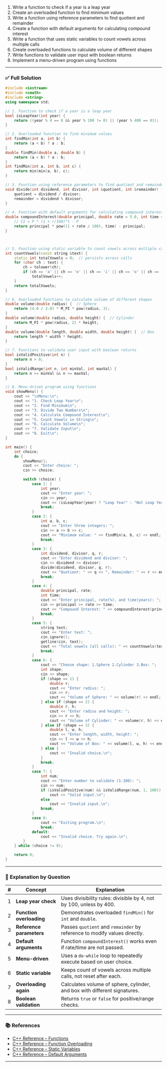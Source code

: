 1. Write a function to check if a year is a leap year
2. Create an overloaded function to find minimum values
3. Write a function using reference parameters to find quotient and remainder
4. Create a function with default arguments for calculating compound interest 
5. Write a function that uses static variables to count vowels across multiple calls 
6. Create overloaded functions to calculate volume of different shapes 
7. Write functions to validate user input with boolean returns
8. Implement a menu-driven program using functions 
---

### ✅ **Full Solution**

```cpp
#include <iostream>
#include <cmath>
#include <string>
using namespace std;

// 1. Function to check if a year is a leap year
bool isLeapYear(int year) {
    return ((year % 4 == 0 && year % 100 != 0) || (year % 400 == 0));
}

// 2. Overloaded function to find minimum values
int findMin(int a, int b) {
    return (a < b) ? a : b;
}
double findMin(double a, double b) {
    return (a < b) ? a : b;
}
int findMin(int a, int b, int c) {
    return min(min(a, b), c);
}

// 3. Function using reference parameters to find quotient and remainder
void divide(int dividend, int divisor, int &quotient, int &remainder) {
    quotient = dividend / divisor;
    remainder = dividend % divisor;
}

// 4. Function with default arguments for calculating compound interest
double compoundInterest(double principal, double rate = 5.0, int time = 2) {
    // CI = P * (1 + r/100)^t - P
    return principal * pow((1 + rate / 100), time) - principal;
}



// 5. Function using static variable to count vowels across multiple calls
int countVowels(const string &text) {
    static int totalVowels = 0;  // persists across calls
    for (char ch : text) {
        ch = tolower(ch);
        if (ch == 'a' || ch == 'e' || ch == 'i' || ch == 'o' || ch == 'u')
            totalVowels++;
    }
    return totalVowels;
}

// 6. Overloaded functions to calculate volume of different shapes
double volume(double radius) {  // Sphere
    return (4.0 / 3.0) * M_PI * pow(radius, 3);
}
double volume(double radius, double height) {  // Cylinder
    return M_PI * pow(radius, 2) * height;
}
double volume(double length, double width, double height) {  // Box
    return length * width * height;
}

// 7. Functions to validate user input with boolean returns
bool isValidPositive(int n) {
    return n > 0;
}
bool isValidRange(int n, int minVal, int maxVal) {
    return n >= minVal && n <= maxVal;
}

// 8. Menu-driven program using functions
void showMenu() {
    cout << "\nMenu:\n";
    cout << "1. Check Leap Year\n";
    cout << "2. Find Minimum\n";
    cout << "3. Divide Two Numbers\n";
    cout << "4. Calculate Compound Interest\n";
    cout << "5. Count Vowels in String\n";
    cout << "6. Calculate Volume\n";
    cout << "7. Validate Input\n";
    cout << "8. Exit\n";
}

int main() {
    int choice;
    do {
        showMenu();
        cout << "Enter choice: ";
        cin >> choice;

        switch (choice) {
            case 1: {
                int year;
                cout << "Enter year: ";
                cin >> year;
                cout << (isLeapYear(year) ? "Leap Year" : "Not Leap Year") << endl;
                break;
            }
            case 2: {
                int a, b, c;
                cout << "Enter three integers: ";
                cin >> a >> b >> c;
                cout << "Minimum value: " << findMin(a, b, c) << endl;
                break;
            }
            case 3: {
                int dividend, divisor, q, r;
                cout << "Enter dividend and divisor: ";
                cin >> dividend >> divisor;
                divide(dividend, divisor, q, r);
                cout << "Quotient: " << q << ", Remainder: " << r << endl;
                break;
            }
            case 4: {
                double principal, rate;
                int time;
                cout << "Enter principal, rate(%), and time(years): ";
                cin >> principal >> rate >> time;
                cout << "Compound Interest: " << compoundInterest(principal, rate, time) << endl;
                break;
            }
            case 5: {
                string text;
                cout << "Enter text: ";
                cin.ignore();
                getline(cin, text);
                cout << "Total vowels (all calls): " << countVowels(text) << endl;
                break;
            }
            case 6: {
                cout << "Choose shape: 1.Sphere 2.Cylinder 3.Box: ";
                int shape;
                cin >> shape;
                if (shape == 1) {
                    double r;
                    cout << "Enter radius: ";
                    cin >> r;
                    cout << "Volume of Sphere: " << volume(r) << endl;
                } else if (shape == 2) {
                    double r, h;
                    cout << "Enter radius and height: ";
                    cin >> r >> h;
                    cout << "Volume of Cylinder: " << volume(r, h) << endl;
                } else if (shape == 3) {
                    double l, w, h;
                    cout << "Enter length, width, height: ";
                    cin >> l >> w >> h;
                    cout << "Volume of Box: " << volume(l, w, h) << endl;
                } else {
                    cout << "Invalid choice.\n";
                }
                break;
            }
            case 7: {
                int num;
                cout << "Enter number to validate (1-100): ";
                cin >> num;
                if (isValidPositive(num) && isValidRange(num, 1, 100))
                    cout << "Valid input.\n";
                else
                    cout << "Invalid input.\n";
                break;
            }
            case 8:
                cout << "Exiting program.\n";
                break;
            default:
                cout << "Invalid choice. Try again.\n";
        }
    } while (choice != 8);

    return 0;
}
```

---

### 🧩 **Explanation by Question**

| # | Concept                  | Explanation                                                               |
| - | ------------------------ | ------------------------------------------------------------------------- |
| 1 | **Leap year check**      | Uses divisibility rules: divisible by 4, not by 100, unless by 400.       |
| 2 | **Function overloading** | Demonstrates overloaded `findMin()` for `int` and `double`.               |
| 3 | **Reference parameters** | Passes `quotient` and `remainder` by reference to modify values directly. |
| 4 | **Default arguments**    | Function `compoundInterest()` works even if rate/time are not passed.     |
| 5 | **Menu-driven**          | Uses a `do-while` loop to repeatedly execute based on user choice.        |
| 6 | **Static variable**      | Keeps count of vowels across multiple calls, not reset after each.        |
| 7 | **Overloading again**    | Calculates volume of sphere, cylinder, and box with different signatures. |
| 8 | **Boolean validation**   | Returns `true` or `false` for positive/range checks.                      |

---

### 📚 References

* [C++ Reference – Functions](https://en.cppreference.com/w/cpp/language/functions)
* [C++ Reference – Function Overloading](https://en.cppreference.com/w/cpp/language/overload_resolution)
* [C++ Reference – Static Variables](https://en.cppreference.com/w/cpp/language/storage_duration#Static_local_variables)
* [C++ Reference – Default Arguments](https://en.cppreference.com/w/cpp/language/default_arguments)

---
